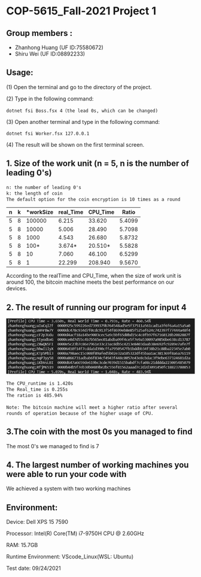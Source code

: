 # COP-5615_Fall-2021 Project 1

## Group members :
- Zhanhong Huang (UF ID:75580672)
- Shiru Wei      (UF ID:08892233)

## Usage:
(1) Open the terminal and go to the directory of the project.

(2) Type in the following command:
```
dotnet fsi Boss.fsx 4（the lead 0s, which can be changed)
```
(3) Open another terminal and type in the following command:
```
dotnet fsi Worker.fsx 127.0.0.1
```
(4) The result will be shown on the first terminal screen.


## 1. Size of the work unit (n = 5, n is the number of leading 0's)

```
n: the number of leading 0's
k: the length of coin
The default option for the coin encryption is 10 times as a round
```


|    n    |     k    |     *workSize    |    real_Time    |     CPU_Time    |     Ratio     |
|---------|----------|------------------|-----------------|-----------------|---------------|
|    5    |     8    |      100000      |     6.215       |     33.620      |     5.4099    |
|    5    |     8    |      10000       |     5.006       |     28.490      |     5.7098    |
|    5    |     8    |      1000        |     4.543       |     26.680      |     5.8732    |
|    5    |     8    |      100*        |     3.674*      |     20.510*     |     5.5828    |
|    5    |     8    |      10          |     7.060       |     46.100      |     6.5299    |
|    5    |     8    |      1           |     22.299      |     208.940     |     9.5670    |

According to the realTime and CPU_Time, when the size of work unit is around 100, the bitcoin machine meets the best performance on our devices.

## 2. The result of running our program for input 4

![image](https://github.com/shiruwei9/EEL_6825_Project/blob/master/Picture2.png)

```
The CPU_runtime is 1.420s
The Real_time is 0.255s
The ration is 485.94%

Note: The bitcoin machine will meet a higher ratio after several rounds of operation because of the higher usage of CPU.
```
## 3.The coin with the most 0s you managed to find

The most 0's we managed to find is 7

## 4. The largest number of working machines you were able to run your code with

We achieved a system with two working machines


## Environment:

Device: Dell XPS 15 7590 

Processor: Intel(R) Core(TM) i7-9750H CPU @ 2.60GHz   

RAM: 15.7GB

Runtime Environment: VScode_Linux(WSL: Ubuntu)


Test date: 09/24/2021 
